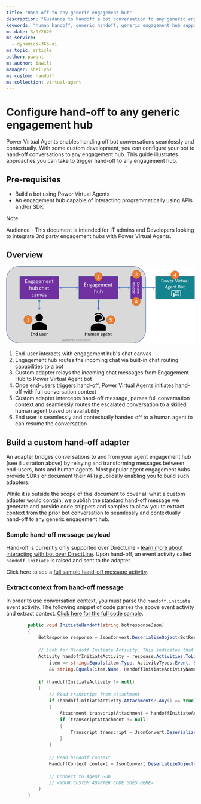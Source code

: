 ```yaml
---
title: "Hand-off to any generic engagement hub"
description: "Guidance to handoff a bot conversation to any generic engagement hub"
keywords: "human handoff, generic handoff, generic engagement hub support"
ms.date: 3/9/2020
ms.service:
  - dynamics-365-ai
ms.topic: article
author: pawant
ms.author: iawilt
manager: shellyha
ms.custom: handoff
ms.collection: virtual-agent
---
```


# Configure hand-off to any generic engagement hub

Power Virtual Agents enables handing off bot conversations seamlessly and contextually. With some custom development, you can configure your bot to hand-off conversations to any engagement hub. This guide illustrates approaches you can take to trigger hand-off to any engagement hub.

## Pre-requisites
* Build a bot using Power Virtual Agents
* An engagement hub capable of interacting programmatically using APIs and/or SDK

>[!Note]
> Audience - This document is intended for IT admins and Developers looking to integrate 3rd party engagement hubs with Power Virtual Agents. 

## Overview

  ![ILLUSTRATION SHOWING GENERIC ADAPTER DATAFLOW](media/generic-adapter-illustration.png)

1. End-user interacts with engagement hub's chat canvas
1. Engagement hub routes the incoming chat via built-in chat routing capabilities to a bot
1. Custom adapter relays the incoming chat messages from Engagement Hub to Power Virtual Agent bot
1. Once end-users [triggers hand-off](https://github.com/MicrosoftDocs/power-platform-pr/blob/pawant-handoff/power-virtual-agents/advanced-hand-off.md#triggering-hand-off-to-a-live-agent), Power Virtual Agents initiates hand-off with full conversation context
1. Custom adapter intercepts hand-off message, parses full conversation context and seamlessly routes the escalated conversation to a skilled human agent based on availability
1. End user is seamlessly and contextually handed off to a human agent to can resume the conversation

## Build a custom hand-off adapter
An adapter bridges conversations to and from your agent engagement hub (see illustration above) by relaying and transforming messages between end-users, bots and human agents.  Most popular agent engagement hubs provide SDKs or document their APIs publically enabling you to build such adapters. 

While it is outside the scope of this document to cover all what a custom adapter would contain, we publish the standard hand-off message we generate and provide code snippets and samples to allow you to extract context from the prior bot conversation to seamlessly and contextually hand-off to any generic engagement hub.

### Sample hand-off message payload
Hand-off is currently only supported over DirectLine - [learn more about interacting with bot over DirectLine](https://docs.microsoft.com/en-us/power-virtual-agents/publication-connect-bot-to-azure-bot-service-channels#sample-code-example). Upon hand-off, an event activity called `handoff.initiate` is raised and sent to the adapter. 

Click here to see a [full sample hand-off message activity](https://github.com/microsoft/PowerVirtualAgentsSamples/blob/master/ConnectToEngagementHub/activities.json).

### Extract context from hand-off message
In order to use conversation context, you must parse the `handoff.initiate` event activity. The following snippet of code parses the above event activity and extract context. [Click here for the full code sample](https://github.com/microsoft/PowerVirtualAgentsSamples/tree/master/ConnectToEngagementHub).

```C#
        public void InitiateHandoff(string botresponseJson)
        {
            BotResponse response = JsonConvert.DeserializeObject<BotResponse>(botresponseJson);

            // Look for Handoff Initiate Activity. This indicates that conversation needs to be handed off to agent
            Activity handoffInitiateActivity = response.Activities.ToList().FirstOrDefault(
                item => string.Equals(item.Type, ActivityTypes.Event, System.StringComparison.Ordinal)
                && string.Equals(item.Name, HandoffInitiateActivityName, System.StringComparison.Ordinal));

            if (handoffInitiateActivity != null)
            {
                // Read transcript from attachment
                if (handoffInitiateActivity.Attachments?.Any() == true)
                {
                    Attachment transcriptAttachment = handoffInitiateActivity.Attachments.FirstOrDefault(a => string.Equals(a.Name.ToLowerInvariant(), TranscriptAttachmentName, System.StringComparison.Ordinal));
                    if (transcriptAttachment != null)
                    {
                        Transcript transcript = JsonConvert.DeserializeObject<Transcript>(transcriptAttachment.Content.ToString());
                    }
                }

                // Read handoff context
                HandoffContext context = JsonConvert.DeserializeObject<HandoffContext>(handoffInitiateActivity.Value.ToString());

                // Connect to Agent Hub
                // <YOUR CUSTOM ADAPTER CODE GOES HERE>
            }
        }
```
